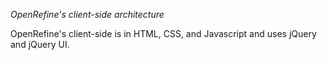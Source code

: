 _OpenRefine's client-side architecture_

OpenRefine's client-side is in HTML, CSS, and Javascript and uses jQuery and jQuery UI.

